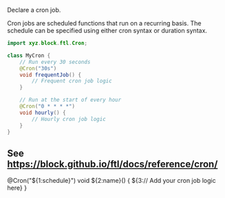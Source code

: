 Declare a cron job.

Cron jobs are scheduled functions that run on a recurring basis. The schedule can be specified using either cron syntax or duration syntax.

```java
import xyz.block.ftl.Cron;

class MyCron {
	// Run every 30 seconds
	@Cron("30s")
	void frequentJob() {
		// Frequent cron job logic
	}

	// Run at the start of every hour
	@Cron("0 * * * *")
	void hourly() {
		// Hourly cron job logic
	}
}
```

See https://block.github.io/ftl/docs/reference/cron/
---

@Cron("${1:schedule}")
void ${2:name}() {
	${3:// Add your cron job logic here}
} 
